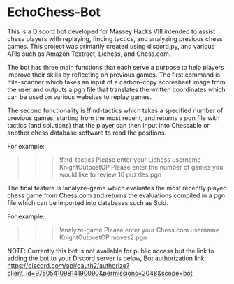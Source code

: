 # EchoChess-Bot
This is a Discord bot developed for Massey Hacks VIII intended to assist chess players with replaying, finding tactics, and analyzing previous chess games. 
This project was primarily created using discord.py, and various APIs such as Amazon Textract, Lichess, and Chess.com. 

The bot has three main functions that each serve a purpose to help players improve their skills by reflecting on previous games. 
The first command is !file-scanner which takes an input of a carbon-copy scoresheet image from the user and outputs a pgn file that translates the written coordinates 
which can be used on various websites to replay games. 

The second functionality is !find-tactics which takes a specified number of previous games, starting from the most recent, and returns a pgn file with tactics 
(and solutions) that the player can then input into Chessable or another chess database software to read the positions. 

For example:
>>> !find-tactics
Please enter your Lichess username
>>> KnightOutpostOP
Please enter the number of games you would like to review
>>> 10
puzzles.pgn

The final feature is !analyze-game which evaluates the most recently played chess game from Chess.com and returns the evaluations compiled in a pgn file which can be 
imported into databases such as Scid. 

For example:
>>> !analyze-game
Please enter your Chess.com username
>>> KnightOutpostOP
moves2.pgn

NOTE: Currently this bot is not available for public access but the link to adding the bot to your Discord server is below,
Bot authorization link: https://discord.com/api/oauth2/authorize?client_id=975054109814190090&permissions=2048&scope=bot 

